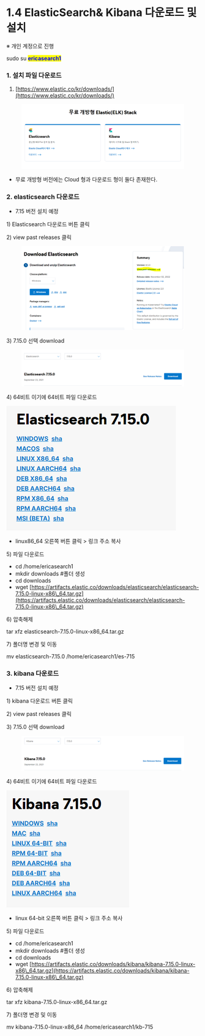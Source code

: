 # 1.4 ElasticSearch& Kibana 다운로드 및 설치

※ 개인 계정으로 진행

sudo su <mark style="color:blue;">**ericasearch1**</mark>

### 1. 설치 파일 다운로드

1. [https://www.elastic.co/kr/downloads/](https://www.elastic.co/kr/downloads/)

<figure><img src="../.gitbook/assets/image (2) (3).png" alt=""><figcaption></figcaption></figure>

* 무료 개방형 버전에는 Cloud 형과 다운로드 형이 둘다 존재한다.

### 2. elasticsearch 다운로드&#x20;

* 7.15 버전 설치 예정

1\) Elasticsearch 다운로드 버튼 클릭

2\) view past releases 클릭

<figure><img src="../.gitbook/assets/image (3) (3).png" alt=""><figcaption></figcaption></figure>

3\) 7.15.0 선택 download

<figure><img src="../.gitbook/assets/image (5) (3).png" alt=""><figcaption></figcaption></figure>

4\) 64비트 이기에 64비트 파일 다운로드&#x20;

![](<../.gitbook/assets/image (1) (2).png>)

* linux86\_64 오른쪽 버튼 클릭 > 링크 주소 복사

5\) 파일 다운로드

* cd /home/ericasearch1
* mkdir downloads       #폴더 생성
* cd downloads
* wget [https://artifacts.elastic.co/downloads/elasticsearch/elasticsearch-7.15.0-linux-x86\_64.tar.gz](https://artifacts.elastic.co/downloads/elasticsearch/elasticsearch-7.15.0-linux-x86\_64.tar.gz)

6\) 압축해제

tar xfz elasticsearch-7.15.0-linux-x86\_64.tar.gz

7\) 폴더명 변경 및 이동&#x20;

mv elasticsearch-7.15.0 /home/ericasearch1/es-715



### 3. kibana 다운로드

* 7.15 버전 설치 예정

1\) kibana 다운로드 버튼 클릭

2\) view past releases 클릭

3\) 7.15.0 선택 download

<figure><img src="../.gitbook/assets/image (2) (1) (1).png" alt=""><figcaption></figcaption></figure>

4\) 64비트 이기에 64비트 파일 다운로드&#x20;

![](<../.gitbook/assets/image (4) (1).png>)

* linux 64-bit 오른쪽 버튼 클릭 > 링크 주소 복사

5\) 파일 다운로드

* cd /home/ericasearch1
* mkdir downloads       #폴더 생성
* cd downloads
* wget [https://artifacts.elastic.co/downloads/kibana/kibana-7.15.0-linux-x86\_64.tar.gz](https://artifacts.elastic.co/downloads/kibana/kibana-7.15.0-linux-x86\_64.tar.gz)

6\) 압축해제

tar xfz kibana-7.15.0-linux-x86\_64.tar.gz

7\) 폴더명 변경 및 이동&#x20;

mv kibana-7.15.0-linux-x86\_64 /home/ericasearch1/kb-715



